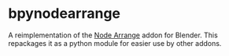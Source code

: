bpynodearrange
=======

A reimplementation of the [Node Arrange](https://github.com/Leonardo-Pike-Excell/node-arrange) addon for Blender. This repackages it as a python module for easier use by other addons.